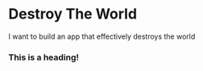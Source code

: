 # Destroy The World
I want to build an app that effectively destroys the world

### This is a heading!
